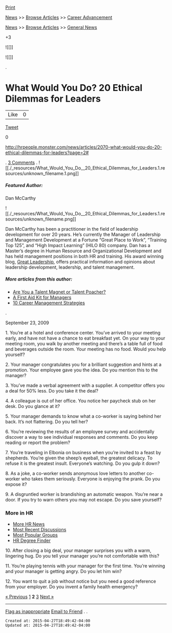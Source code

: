 
[Print](http://hrpeople.monster.com/news/articles/2070-what-would-you-do-20-ethical-dilemmas-for-leaders?print=true)

[News](http://hrpeople.monster.com/news) >> [Browse Articles](http://hrpeople.monster.com/news/articles/list?article_search%5Bcategory_id%5D=3) >> [Career Advancement](http://hrpeople.monster.com/news/articles/list?article_search%5Bcategory_id%5D=166)

[News](http://hrpeople.monster.com/news) >> [Browse Articles](http://hrpeople.monster.com/news/articles/list?article_search%5Bcategory_id%5D=3) >> [General News](http://hrpeople.monster.com/news/articles/list?article_search%5Bcategory_id%5D=13)

+3

![[]]

![[]]

.

# What Would You Do? 20 Ethical Dilemmas for Leaders

|     |     |
| --- | --- |
| Like | 0   |

[Tweet](http://twitter.com/share)

0

<http://hrpeople.monster.com/news/articles/2070-what-would-you-do-20-ethical-dilemmas-for-leaders?page=2#>

.
[3 Comments](http://hrpeople.monster.com/news/articles/2070-what-would-you-do-20-ethical-dilemmas-for-leaders?page=2#comment_form) .
![[./_resources/What_Would_You_Do__20_Ethical_Dilemmas_for_Leaders.1.resources/unknown_filename.1.png]]

##### Featured Author:

Dan McCarthy

![[./_resources/What_Would_You_Do__20_Ethical_Dilemmas_for_Leaders.1.resources/unknown_filename.png]]

Dan McCarthy has been a practitioner in the field of leadership development for over 20 years. He’s currently the Manager of Leadership and Management Development at a Fortune “Great Place to Work”, “Training Top 125”, and “High Impact Learning” (HILO 80) company. Dan has a Master’s degree in Human Resource and Organizational Development and has held management positions in both HR and training. His award winning blog, [Great Leadership](http://www.greatleadershipbydan.com/), offers practical information and opinions about leadership development, leadership, and talent management.

##### More articles from this author:

*   [Are You a Talent Magnet or Talent Poacher?](http://hrpeople.monster.com/training/articles/794-are-you-a-talent-magnet-or-talent-poacher)
*   [A First Aid Kit for Managers](http://hrpeople.monster.com/training/articles/2615-a-first-aid-kit-for-managers)
*   [10 Career Management Strategies](http://hrpeople.monster.com/careers/articles/2518-10-career-management-strategies)

.

September 23, 2009

1\. You’re at a hotel and conference center. You’ve arrived to your meeting early, and have not have a chance to eat breakfast yet. On your way to your meeting room, you walk by another meeting and there’s a table full of food and beverages outside the room. Your meeting has no food. Would you help yourself?

2\. Your manager congratulates you for a brilliant suggestion and hints at a promotion. Your employee gave you the idea. Do you mention this to the manager?

3\. You’ve made a verbal agreement with a supplier. A competitor offers you a deal for 50% less. Do you take it the deal?

4\. A colleague is out of her office. You notice her paycheck stub on her desk. Do you glance at it?

5\. Your manager demands to know what a co-worker is saying behind her back. It’s not flattering. Do you tell her?

6\. You’re reviewing the results of an employee survey and accidentally discover a way to see individual responses and comments. Do you keep reading or report the problem?

7\. You’re traveling in Elbonia on business when you’re invited to a feast by shepherds. You’re given the sheep’s eyeball, the greatest delicacy. To refuse it is the greatest insult. Everyone’s watching. Do you gulp it down?

8\. As a joke, a co-worker sends anonymous love letters to another co-worker who takes them seriously. Everyone is enjoying the prank. Do you expose it?

9\. A disgruntled worker is brandishing an automatic weapon. You’re near a door. If you try to warn others you may not escape. Do you save yourself?

### More in HR

*   [More HR News](http://hrpeople.monster.com/news/list?article_search%5Bcategory_id%5D=14&article_search%5Bkeyword%5D=&article_search%5Border%5D=publish_on)
*   [Most Recent Discussions](http://hrpeople.monster.com/topics/recent)
*   [Most Popular Groups](http://hrpeople.monster.com/groups?view=most_active)
*   [HR Degree Finder](http://hrpeople.monster.com/content/education-resources)

10\. After closing a big deal, your manager surprises you with a warm, lingering hug. Do you tell your manager you’re not comfortable with this?

11\. You’re playing tennis with your manager for the first time. You’re winning and your manager is getting angry. Do you let him win?

12\. You want to quit a job without notice but you need a good reference from your employer. Do you invent a family health emergency?

[« Previous](http://hrpeople.monster.com/news/articles/2070-what-would-you-do-20-ethical-dilemmas-for-leaders?page=1) [1](http://hrpeople.monster.com/news/articles/2070-what-would-you-do-20-ethical-dilemmas-for-leaders?page=1) **2** [3](http://hrpeople.monster.com/news/articles/2070-what-would-you-do-20-ethical-dilemmas-for-leaders?page=3) [Next »](http://hrpeople.monster.com/news/articles/2070-what-would-you-do-20-ethical-dilemmas-for-leaders?page=3)

* * *

[Flag as inappropriate](http://hrpeople.monster.com/news/articles/2070-what-would-you-do-20-ethical-dilemmas-for-leaders?page=2#) [Email to Friend](http://hrpeople.monster.com/news/articles/2070-what-would-you-do-20-ethical-dilemmas-for-leaders?page=2#) .
.

    Created at: 2015-04-27T18:49:42-04:00
    Updated at: 2015-04-27T18:49:42-04:00

